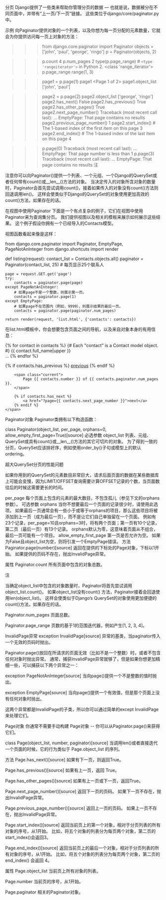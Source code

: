 分页
Django提供了一些类来帮助你管理分页的数据 — 也就是说，数据被分在不同页面中，并带有“上一页/下一页”链接。 这些类位于django/core/paginator.py中。

示例
向Paginator提供对象的一个列表，以及你想为每一页分配的元素数量，它就会为你提供访问每一页上对象的方法：

>>> from django.core.paginator import Paginator
>>> objects = ['john', 'paul', 'george', 'ringo']
>>> p = Paginator(objects, 2)

>>> p.count
4
>>> p.num_pages
2
>>> type(p.page_range)  # `<type 'rangeiterator'>` in Python 2.
<class 'range_iterator'>
>>> p.page_range
range(1, 3)

>>> page1 = p.page(1)
>>> page1
<Page 1 of 2>
>>> page1.object_list
['john', 'paul']

>>> page2 = p.page(2)
>>> page2.object_list
['george', 'ringo']
>>> page2.has_next()
False
>>> page2.has_previous()
True
>>> page2.has_other_pages()
True
>>> page2.next_page_number()
Traceback (most recent call last):
...
EmptyPage: That page contains no results
>>> page2.previous_page_number()
1
>>> page2.start_index() # The 1-based index of the first item on this page
3
>>> page2.end_index() # The 1-based index of the last item on this page
4

>>> p.page(0)
Traceback (most recent call last):
...
EmptyPage: That page number is less than 1
>>> p.page(3)
Traceback (most recent call last):
...
EmptyPage: That page contains no results
注

注意你可以向Paginator()提供一个列表、一个元组、一个Django的QuerySet或者任何带有count()或__len__()方法的对象。 当决定传入的对象所含对象的数量时，Paginator会首先尝试调用count()，接着如果传入的对象没有count()方法则回退调用len()。 这样会使类似于Django的QuerySet的对象使用更加高效的count()方法，如果存在的话。

在视图中使用Paginator
下面是一个有点复杂的例子，它们在视图中使用Paginator来为查询集分页。 我们提供视图以及相关的模板来展示如何展示这些结果。 这个例子假设你拥有一个已经导入的Contacts模型。

视图函数看起来像是这样：

from django.core.paginator import Paginator, EmptyPage, PageNotAnInteger
from django.shortcuts import render

def listing(request):
    contact_list = Contacts.objects.all()
    paginator = Paginator(contact_list, 25) # 每页显示25个联系人

    page = request.GET.get('page')
    try:
        contacts = paginator.page(page)
    except PageNotAnInteger:
        # 如果page不是一个整数，则展示第一页。
        contacts = paginator.page(1)
    except EmptyPage:
        # 如果page不在范围内（例如，9999），则展示结果的最后一页。
        contacts = paginator.page(paginator.num_pages)

    return render(request, 'list.html', {'contacts': contacts})
在list.html模板中，你会想要包含页面之间的导航，以及来自对象本身的有用信息：

{% for contact in contacts %}
    {# Each "contact" is a Contact model object. #}
    {{ contact.full_name|upper }}<br />
    ...
{% endfor %}

<div class="pagination">
    <span class="step-links">
        {% if contacts.has_previous %}
            <a href="?page={{ contacts.previous_page_number }}">previous</a>
        {% endif %}

        <span class="current">
            Page {{ contacts.number }} of {{ contacts.paginator.num_pages }}.
        </span>

        {% if contacts.has_next %}
            <a href="?page={{ contacts.next_page_number }}">next</a>
        {% endif %}
    </span>
</div>
Paginator对象
Paginator类拥有以下构造函数：

class Paginator(object_list, per_page, orphans=0, allow_empty_first_page=True)[source]
必选参数
object_list
列表、元组、QuerySet或具有count()或__len__()方法的其它可切片的对象。 为了得到一致的分页，QuerySet应该排好序，例如使用order_by()子句或模型上的默认ordering。

超大QuerySet分页的性能问题

如果你用到的QuerySet的元素数目非常巨大，请求后面页面的数据在某些数据库上可能会变慢，因为LIMIT/OFFSET查询需要计算OFFSET记录的个数，当页面数往后的时候这需要更长的时间。

per_page
每个页面上包含的元素的最大数目，不包含孤儿（参见下文的orphans参数）。
可选参数
orphans
当你不想要最后一个页面的记录很少时，请使用此选项。 如果最后一页通常会有一些小于或等于orphans的项目，那么这些项目将被添加到上一页（成为最后一页），而不是让它们自己单独留在一个页面。 例如有23个记录，per_page=10且orphans=3时，将有两个页面；第一页有10个记录，第二页（最后一页）有13个记录。 orphans默认为零，这意味着页面从不组合，最后一页可能有一个项目。
allow_empty_first_page
第一页是否允许为空。 如果为False且object_list为空，则将引发一个EmptyPage错误。
方法
Paginator.page(number)[source]
返回在提供的下标处的Page对象，下标以1开始。 如果提供的页码不存在，抛出InvalidPage异常。

属性
Paginator.count
所有页面中包含的对象总数。

注

当确定object_list中包含的对象数量时，Paginator将首先尝试调用object_list.count()。 如果object_list没有count() 方法，Paginator接着会回退使用len(object_list)。 这样会使类似于Django’s QuerySet的对象使用更加便捷的count()方法，如果存在的话。

Paginator.num_pages
页面总数。

Paginator.page_range
页数的基于1的范围迭代器，例如产生[1, 2, 3, 4]。

InvalidPage异常
exception InvalidPage[source]
异常的基类，当paginator传入一个无效的页码时抛出。

Paginator.page()放回在所请求的页面无效（比如不是一个整数）时，或者不包含任何对象时抛出异常。 通常，捕获InvalidPage异常就够了，但是如果你想更加精细一些，可以捕获以下两个异常之一：

exception PageNotAnInteger[source]
当向page()提供一个不是整数的值时抛出。

exception EmptyPage[source]
当向page()提供一个有效值，但是那个页面上没有任何对象时抛出。

这两个异常都是InvalidPage的子类，所以你可以通过简单的except InvalidPage来处理它们。

Page对象
你通常不需要手动构建 Page对象 -- 你可以从Paginator.page()来获得它们。

class Page(object_list, number, paginator)[source]
当调用len()或者直接迭代一个页面的时候，它的行为类似于 Page.object_list 的序列。

方法
Page.has_next()[source]
如果有下一页，则返回True。

Page.has_previous()[source]
如果有上一页，返回 True。

Page.has_other_pages()[source]
如果有上一页或下一页，返回True。

Page.next_page_number()[source]
返回下一页的页码。 如果下一页不存在，抛出InvalidPage异常。

Page.previous_page_number()[source]
返回上一页的页码。 如果上一页不存在，抛出InvalidPage异常。

Page.start_index()[source]
返回当前页上的第一个对象，相对于分页列表的所有对象的序号，从1开始。 比如，将五个对象的列表分为每页两个对象，第二页的start_index()会返回3。

Page.end_index()[source]
返回当前页上的最后一个对象，相对于分页列表的所有对象的序号，从1开始。 比如，将五个对象的列表分为每页两个对象，第二页的end_index() 会返回 4。

属性
Page.object_list
当前页上所有对象的列表。

Page.number
当前页的序号，从1开始。

Page.paginator
相关的Paginator对象。